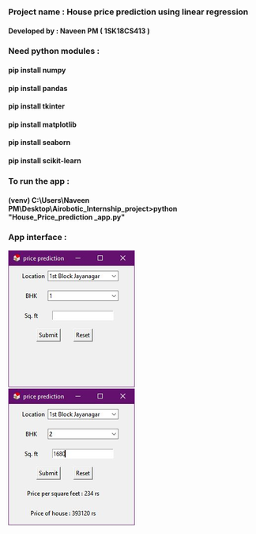 ### Project name : House price prediction using linear regression
#### Developed by : Naveen PM ( 1SK18CS413 )

### Need python modules :
#### pip install numpy
#### pip install pandas
#### pip install tkinter
#### pip install matplotlib
#### pip install seaborn
#### pip install scikit-learn

### To run the app :
#### (venv) C:\Users\Naveen PM\Desktop\Airobotic_Internship_project>python "House_Price_prediction _app.py"

### App interface :
![alt text](https://github.com/DevilTech555/Airobotic_Internship_project/blob/master/output/app-image-1.JPG)
![alt text](https://github.com/DevilTech555/Airobotic_Internship_project/blob/master/output/app-image-3.JPG)
